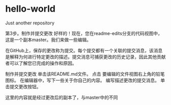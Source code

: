 # hello-world
Just another repository

第3步。制作并提交更改
好样的！现在，您在readme-edits分支的代码视图中，这是一个副本master。我们来做一些编辑。

在GitHub上，保存的更改称为提交。每个提交都有一个关联的提交消息，该消息是解释为何进行特定更改的描述。提交消息可捕获更改的历史记录，因此其他贡献者可以了解您已完成的操作和原因。

制作并提交更改
单击该README.md文件。
点击  要编辑的文件视图右上角的铅笔图标。
在编辑器中，写下一些关于你自己的内容。
编写描述更改的提交消息。
单击提交更改按钮。

这里的内容就是经过更改后的副本了，与master中的不同

